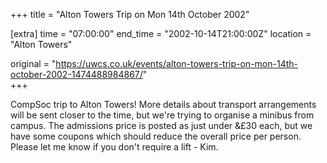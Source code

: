 +++
title = "Alton Towers Trip on Mon 14th October 2002"

[extra]
time = "07:00:00"
end_time = "2002-10-14T21:00:00Z"
location = "Alton Towers"

original = "https://uwcs.co.uk/events/alton-towers-trip-on-mon-14th-october-2002-1474488984867/"    
+++

CompSoc trip to Alton Towers\! More details about transport arrangements will be sent closer to the time, but we're trying to organise a minibus from campus. The admissions price is posted as just under &£30 each, but we have some coupons which should reduce the overall price per person. Please let me know if you don't require a lift - Kim.


